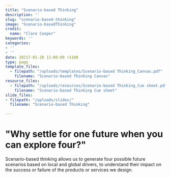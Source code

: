 ```yaml
---
title: "Scenario-based Thinking"
description: ''
slug: "scenario-based-thinking"
image: "Scenario-basedThinking"
credit:
  name: "Clare Cooper"
keywords: ''
categories:
- ''
- ''
date: 20217-01-20 11:00:00 +1100
type: page
template_files:
  - filepath: "/uploads/templates/Scenario-based Thinking_Canvas.pdf"
    filename: "Scenario-based Thinking Canvas"
resource_files:
  - filepath: "/uploads/resources/Scenario-based Thinking_Cue sheet.pdf"
    filename: "Scenario-based Thinking Cue sheet"
slide_files:
- filepath: "/uploads/slides/"
  filename: "Scenario-based Thinking"

---
```

# "Why settle for one future when you can explore four?"

Scenario-based thinking allows us to generate four possible future scenarios based on local and global drivers, to understand their impact on the success or failure of the products or services we design.
